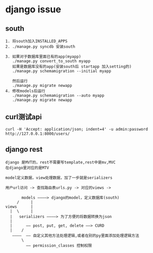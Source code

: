 django issue
===

south
----
    1. 将south加入INSTALLED_APPS
    2. ./manage.py syncdb 安装south

    3. 如果对于数据库里面已有的app(myapp)
       ./manage.py convert_to_south myapp
       如果是数据库没有的app(安装south后 startapp 加入setting的)
       ./manage.py schemamigration --initial myapp

       然后运行
       ./manage.py migrate newapp
    4. 修改models后运行
       ./manage.py schemamigration --auto myapp
       ./manage.py migrate newapp

curl测试api
---
    curl -H 'Accept: application/json; indent=4' -u admin:password
    http://127.0.0.1:8000/users/ 


django rest
--- 
    django 是MVT的，rest不需要写template,rest中是mv,MVC
    在django里对应的是MTV

    model定义数据，view处理数据，加了一步就是serializers

    用户url访问 -> 查找路由表urls.py -> 对应的views ->

           models ————> django的model，定义数据库(south)
         /     |
    views      |
      |  \     |
      |   serializers ————> 为了方便的将数据转换为json
      |
      |      —— post, put, get, delete ——> CURD
      |    /
       ————  —— 自定义其他方法处理逻辑,或者在别的py里面添加处理逻辑方法
           \
             —— permission_classes 控制权限

